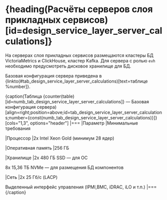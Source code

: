 # {heading(Расчёты серверов слоя прикладных сервисов)[id=design_service_layer_server_calculations]}

На серверах слоя прикладных сервисов размещаются кластеры БД VictoriaMetrics и ClickHouse, кластер Kafka. Для сервера с ролью `evh` необходимо предусмотреть дисковое хранилище для БД.

Базовая конфигурация сервера приведена в {linkto(#tab_design_service_layer_server_calculations)[text=таблице %number]}.

{caption(Таблица {counter(table)[id=numb_tab_design_service_layer_server_calculations]} — Базовая конфигурация сервера)[align=right;position=above;id=tab_design_service_layer_server_calculations;number={const(numb_tab_design_service_layer_server_calculations)}]}
[cols="1,3", options="header"]
|===
|Параметр
|Минимальные требования

|Процессор
|2x Intel Xeon Gold (минимум 28 ядер)

|Оперативная память
|256 ГБ

|Хранилище
|2x 480 ГБ SSD — для ОС

8x 15,36 ТБ NVMe — для размещения БД компонентов

|Сеть
|2x 25 Гб/с (LACP)

Выделенный интерфейс управления (IPMI,BMC, iDRAC, iLO и т.п.)
|===
{/caption}